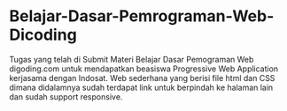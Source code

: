 # Belajar-Dasar-Pemrograman-Web-Dicoding
Tugas yang telah di Submit Materi Belajar Dasar Pemograman Web digoding.com untuk mendapatkan beasiswa Progressive Web Application kerjasama dengan Indosat. Web sederhana yang berisi file html dan CSS dimana didalamnya sudah terdapat link untuk berpindah ke halaman lain dan sudah support responsive.

